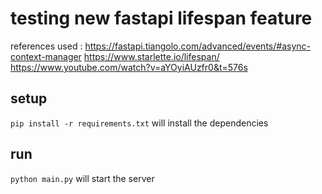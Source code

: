 # testing new fastapi lifespan feature

references used : 
https://fastapi.tiangolo.com/advanced/events/#async-context-manager
https://www.starlette.io/lifespan/
https://www.youtube.com/watch?v=aYOyiAUzfr0&t=576s

## setup
`pip install -r requirements.txt` will install the dependencies

## run
`python main.py` will start the server
